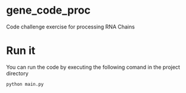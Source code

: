 # gene_code_proc
Code challenge exercise for processing RNA Chains

# Run it
You can run the code by executing the following comand in the project directory 

```sh
python main.py
```
